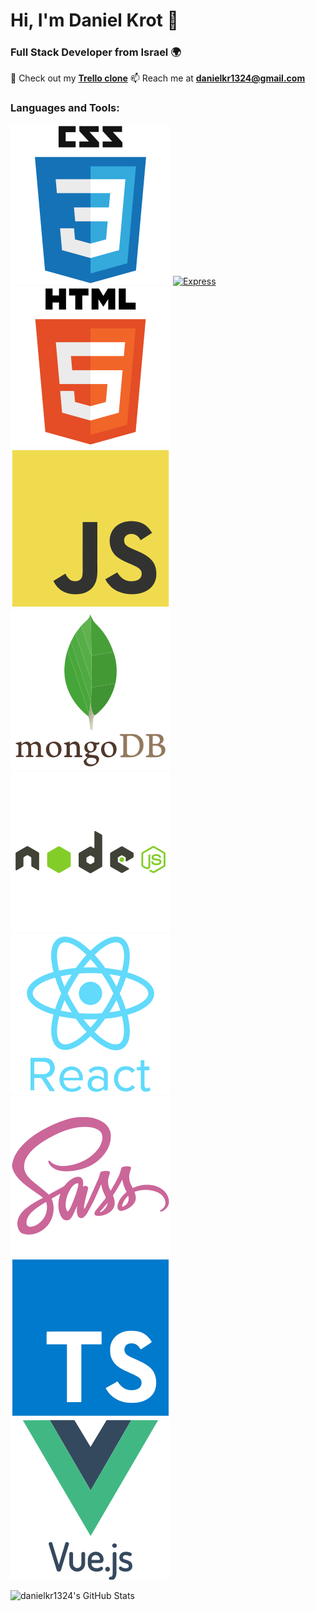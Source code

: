 # Hi, I'm Daniel Krot 👋

### Full Stack Developer from Israel 🌍

🔭 Check out my [**Trello clone**](https://tasklllo.onrender.com/)
📫 Reach me at **danielkr1324@gmail.com**

### Languages and Tools:

[![CSS3](https://raw.githubusercontent.com/devicons/devicon/master/icons/css3/css3-original-wordmark.svg)](https://www.w3schools.com/css/)
[![Express](https://api.iconify.design/devicon:express.svg)](https://expressjs.com)
[![HTML5](https://raw.githubusercontent.com/devicons/devicon/master/icons/html5/html5-original-wordmark.svg)](https://www.w3.org/html/)
[![JavaScript](https://raw.githubusercontent.com/devicons/devicon/master/icons/javascript/javascript-original.svg)](https://developer.mozilla.org/en-US/docs/Web/JavaScript)
[![MongoDB](https://raw.githubusercontent.com/devicons/devicon/master/icons/mongodb/mongodb-original-wordmark.svg)](https://www.mongodb.com/)
[![Node.js](https://raw.githubusercontent.com/devicons/devicon/master/icons/nodejs/nodejs-original-wordmark.svg)](https://nodejs.org)
[![React](https://raw.githubusercontent.com/devicons/devicon/master/icons/react/react-original-wordmark.svg)](https://reactjs.org/)
[![Sass](https://raw.githubusercontent.com/devicons/devicon/master/icons/sass/sass-original.svg)](https://sass-lang.com)
[![TypeScript](https://raw.githubusercontent.com/devicons/devicon/master/icons/typescript/typescript-original.svg)](https://www.typescriptlang.org/)
[![Vue.js](https://raw.githubusercontent.com/devicons/devicon/master/icons/vuejs/vuejs-original-wordmark.svg)](https://vuejs.org/)

![danielkr1324's GitHub Stats](https://github-readme-stats.vercel.app/api?username=danielkr1324&show_icons=true&locale=en&layout=compact)

